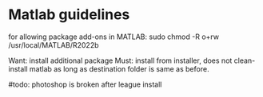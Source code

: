 
<h1> Matlab guidelines </h1>
for allowing package add-ons in MATLAB:
sudo chmod -R o+rw /usr/local/MATLAB/R2022b 

Want: install additional package 
Must: install from installer, does not clean-install matlab as long as destination folder is same as before. 


#todo: photoshop is broken after league install 
